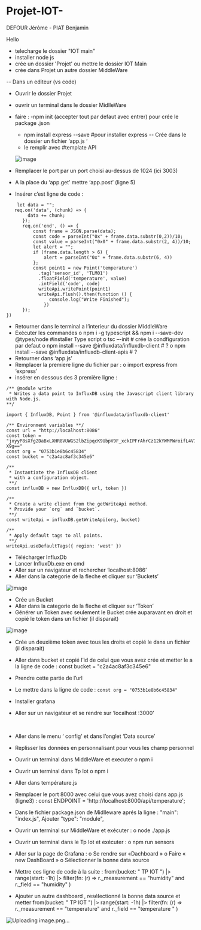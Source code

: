 # Projet-IOT-
DEFOUR Jérôme - PIAT Benjamin



Hello
- telecharge le dossier "IOT main"
- installer node js 
- crée un dossier 'Projet' ou mettre le dossier IOT Main
- crée dans Projet un autre dossier MiddleWare 

-- Dans un editeur (vs code) 
- Ouvrir le dossier Projet
- ouvrir un terminal dans le dossier MidlleWare
- faire : 
-npm init (accepter tout par defaut avec entrer) pour crée le package .json 
	- npm install express --save #pour installer express
-- Crée dans le dossier un fichier  ‘app.js ‘
	- le remplir avec #template API 
  
  ![image](https://user-images.githubusercontent.com/81513016/210803218-0c7a5fd3-58d9-494c-90bb-32737fec9d1e.png)


-	Remplacer le port par un port choisi au-dessus de 1024 
  (ici  3003)
-	A la place du ‘app.get’ mettre ‘app.post’ (ligne 5)
 
-	Insérer c’est ligne de code :

```app.post('/api/temperature', (req, res) => {
    let data = "";
   req.on('data', (chunk) => {
        data += chunk;
      });
      req.on('end', () => {
          const frame = JSON.parse(data);
          const code = parseInt("0x" + frame.data.substr(0,2))/10;
          const value = parseInt("0x0" + frame.data.substr(2, 4))/10;
          let alert = "";
          if (frame.data.length > 6) {
              alert = parseInt("0x" + frame.data.substr(6, 4))
          };
          const point1 = new Point('temperature')
            .tag('sensor_id', 'TLM01')
            .floatField('temperature', value)
            .intField('code', code)
            writeApi.writePoint(point1)
            writeApi.flush().then(function () {
                console.log("Write Finished");
              })
      });
})
```
-	Retourner dans le terminal a l’interieur du dossier MiddleWare
-	Exécuter les commandes
  o	npm i -g typescript && npm i --save-dev @types/node  #installer Type script
  o	tsc –-init  # crée la condfiguration par defaut 
  o	npm install --save @influxdata/influxdb-client  # ?
  o	npm install --save @influxdata/influxdb-client-apis  # ?
-	Retourner dans ‘app.js’
-	Remplacer la premiere ligne du fichier par :
  o	import express from ‘express’
 
-	insérer en dessous des 3 première ligne : 

```'use strict'
/** @module write
 * Writes a data point to InfluxDB using the Javascript client library with Node.js.
**/

import { InfluxDB, Point } from '@influxdata/influxdb-client'

/** Environment variables **/
const url = "http://localhost:8086"
const token = "jxyyP8sXfg2DaBxLXHR8VUWGS2lbZipqcK9UbpV9F_xckIPFrAhrCz12kYWMPWroifL4V7UPgRjNhClCxJ-X9g=="
const org = "0753b1e8b6c45834"
const bucket = "c2a4ac8af3c345e6"

/**
 * Instantiate the InfluxDB client
 * with a configuration object.
 **/
const influxDB = new InfluxDB({ url, token })

/**
 * Create a write client from the getWriteApi method.
 * Provide your `org` and `bucket`.
 **/
const writeApi = influxDB.getWriteApi(org, bucket)

/**
 * Apply default tags to all points.
 **/
writeApi.useDefaultTags({ region: 'west' }) 
```

-	Télécharger InfluxDb
-	Lancer InfluxDb.exe en cmd
-	Aller sur un navigateur et rechercher ‘localhost:8086’
 
-	Aller dans la categorie de la fleche et cliquer sur ‘Buckets’

 ![image](https://user-images.githubusercontent.com/81513016/210803526-ef19511e-c483-4536-8d82-170a65180801.png)

-	Crée un Bucket
-	Aller dans la categorie de la fleche et cliquer sur ‘Token’
-	Générer un Token avec seulement le Bucket crée auparavant en droit et copié le token dans un fichier (il disparait)

 ![image](https://user-images.githubusercontent.com/81513016/210803583-9a488cb9-a37d-4cfa-8312-90f2432c9cd1.png)

-	Crée un deuxième token avec tous les droits et copié le dans un fichier (il disparait)
-	Aller dans bucket et copié l’id de celui que vous avez crée et metter le a la ligne de code :
const bucket = "c2a4ac8af3c345e6"

-	Prendre cette partie de l’url  

-	Le mettre dans la ligne de code :
```const org = "0753b1e8b6c45834" ```

-	Installer grafana 
-	Aller sur un navigateur et se rendre sur ‘localhost :3000’ 

 
-	Aller dans le menu ‘ config’ et dans l’onglet ‘Data source’ 
 
-	Replisser les données en personnalisant pour vous les champ personnel
 	 

-	Ouvrir un terminal dans MiddleWare et executer
o	npm i
-	Ouvrir un terminal dans Tp Iot
o	npm i 
-	Aller dans température.js
 
-	Remplacer le port 8000 avec celui que vous avez choisi dans app.js (ligne3) :
const ENDPOINT = 'http://localhost:8000/api/temperature';

-	Dans le fichier package.json de Midlleware  aprés la ligne : 
"main": "index.js",
Ajouter 
"type": "module",

-	Ouvrir un terminal sur MiddleWare et exécuter :
o	node ./app.js
-	Ouvrir un terminal dans le Tp Iot et exécuter :
o	npm run sensors

-	Aller sur la page de Grafana : 
o	Se rendre sur «Dachboard »
o	Faire « new DashBoard »
o	Sélectionner la bonne data source 
  

-	Mettre ces ligne de code à la suite :
from(bucket: " TP IOT ")
  |> range(start: -1h)
  |> filter(fn: (r) =>
    r._measurement == "humidity" and
    r._field == "humidity"
  )
 
-	Ajouter un autre dashboard  , resélectionné la bonne data source et metter
from(bucket: " TP IOT ")
  |> range(start: -1h)
  |> filter(fn: (r) =>
    r._measurement == "temperature" and
    r._field == "temperature "
  )


![Uploading image.png…]()
